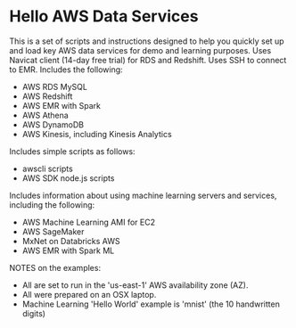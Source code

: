 # Hello AWS Data Services

This is a set of scripts and instructions designed to help you quickly set up and load key AWS data services for demo and learning purposes.  Uses Navicat client (14-day free trial) for RDS and Redshift.  Uses SSH to connect to EMR.  Includes the following:  
  - AWS RDS MySQL
  - AWS Redshift
  - AWS EMR with Spark
  - AWS Athena
  - AWS DynamoDB
  - AWS Kinesis, including Kinesis Analytics
 
Includes simple scripts as follows:
   - awscli scripts 
   - AWS SDK node.js scripts 

Includes information about using machine learning servers and services, including the following:  
  - AWS Machine Learning AMI for EC2
  - AWS SageMaker
  - MxNet on Databricks AWS
  - AWS EMR with Spark ML

NOTES on the examples:
   - All are set to run in the 'us-east-1' AWS availability zone (AZ).
   - All were prepared on an OSX laptop.
   - Machine Learning 'Hello World' example is 'mnist' (the 10 handwritten digits)